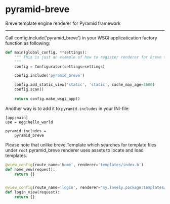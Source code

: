 pyramid-breve
=============

Breve template engine renderer for Pyramid framework



-----

Call config.include('pyramid_breve') in your WSGI applicatication factory function as following:

```python
def main(global_config, **settings):
    """ This is just an example of how to register renderer for Breve templates.
    """
    config = Configurator(settings=settings)

    config.include('pyramid_breve')

    config.add_static_view('static', 'static', cache_max_age=3600)
    config.scan()
    
    return config.make_wsgi_app()
```

Another way is to add it to `pyramid.includes` in your INI-file:

```
[app:main]
use = egg:hello_world

pyramid.includes =
	pyramid_breve
```


Please note that unlike breve.Template which searches for template files under `root` pyramid_breve renderer uses assets to locate
and load templates.

```python
@view_config(route_name='home', renderer='templates/index.b')
def hove_vew(request):
    return {}


@view_config(route_name='login', renderer='my.lovely.package:templates/login.b')
def login_view(request):
    return {}
```
